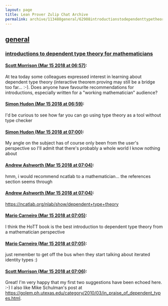 ```yaml
---
layout: page
title: Lean Prover Zulip Chat Archive 
permalink: archive/113488general/62908introductionstodependenttypetheoryformathematicians.html
---
```


## [general](index.html)
### [introductions to dependent type theory for mathematicians](62908introductionstodependenttypetheoryformathematicians.html)

#### [Scott Morrison (Mar 15 2018 at 06:57)](https://leanprover.zulipchat.com/#narrow/stream/113488-general/topic/introductions%20to%20dependent%20type%20theory%20for%20mathematicians/near/123737728):
At tea today some colleagues expressed interest in learning about dependent type theory (interactive theorem proving may still be a bridge too far... :-). Does anyone have favourite recommendations for introductions, especially written for a "working mathematician" audience?

#### [Simon Hudon (Mar 15 2018 at 06:59)](https://leanprover.zulipchat.com/#narrow/stream/113488-general/topic/introductions%20to%20dependent%20type%20theory%20for%20mathematicians/near/123737781):
I'd be curious to see how far you can go using type theory as a tool without type checker

#### [Simon Hudon (Mar 15 2018 at 07:00)](https://leanprover.zulipchat.com/#narrow/stream/113488-general/topic/introductions%20to%20dependent%20type%20theory%20for%20mathematicians/near/123737831):
My angle on the subject has of course only been from the user's perspective so I'll admit that there's probably a whole world I know nothing about

#### [Andrew Ashworth (Mar 15 2018 at 07:04)](https://leanprover.zulipchat.com/#narrow/stream/113488-general/topic/introductions%20to%20dependent%20type%20theory%20for%20mathematicians/near/123737932):
hmm, i would recommend ncatlab to a mathematician... the references section seems through

#### [Andrew Ashworth (Mar 15 2018 at 07:04)](https://leanprover.zulipchat.com/#narrow/stream/113488-general/topic/introductions%20to%20dependent%20type%20theory%20for%20mathematicians/near/123737933):
https://ncatlab.org/nlab/show/dependent+type+theory

#### [Mario Carneiro (Mar 15 2018 at 07:05)](https://leanprover.zulipchat.com/#narrow/stream/113488-general/topic/introductions%20to%20dependent%20type%20theory%20for%20mathematicians/near/123737934):
I think the HoTT book is the best introduction to dependent type theory from a mathematician perspective

#### [Mario Carneiro (Mar 15 2018 at 07:05)](https://leanprover.zulipchat.com/#narrow/stream/113488-general/topic/introductions%20to%20dependent%20type%20theory%20for%20mathematicians/near/123737942):
just remember to get off the bus when they start talking about iterated identity types :)

#### [Scott Morrison (Mar 15 2018 at 07:06)](https://leanprover.zulipchat.com/#narrow/stream/113488-general/topic/introductions%20to%20dependent%20type%20theory%20for%20mathematicians/near/123737985):
Great! I'm very happy that my first two suggestions have been echoed here. :-) I also like Mike Schulman's post at <https://golem.ph.utexas.edu/category/2010/03/in_praise_of_dependent_types.html>.

